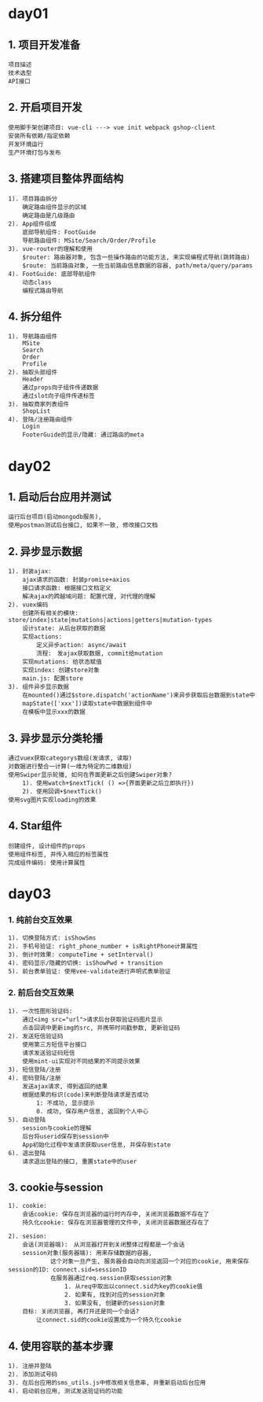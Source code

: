 # day01
## 1. 项目开发准备
    项目描述
    技术选型
    API接口

## 2. 开启项目开发
    使用脚手架创建项目: vue-cli ---> vue init webpack gshop-client
    安装所有依赖/指定依赖
    开发环境运行
    生产环境打包与发布

## 3. 搭建项目整体界面结构
    1). 项目路由拆分
        确定路由组件显示的区域
        确定路由是几级路由
    2). App组件组成
        底部导航组件: FootGuide
        导航路由组件: MSite/Search/Order/Profile
    3). vue-router的理解和使用
        $router: 路由器对象, 包含一些操作路由的功能方法, 来实现编程式导航(跳转路由)
        $route: 当前路由对象, 一些当前路由信息数据的容器, path/meta/query/params
    4). FootGuide: 底部导航组件
        动态class
        编程式路由导航

## 4. 拆分组件
    1). 导航路由组件
        MSite
        Search
        Order
        Profile
    2). 抽取头部组件
        Header
        通过props向子组件传递数据
        通过slot向子组件传递标签
    3). 抽取商家列表组件
        ShopList
    4). 登陆/注册路由组件
        Login
        FooterGuide的显示/隐藏: 通过路由的meta

# day02
## 1. 启动后台应用并测试
    运行后台项目(启动mongodb服务), 
    使用postman测试后台接口, 如果不一致, 修改接口文档
    
## 2. 异步显示数据
    1). 封装ajax: 
        ajax请求的函数: 封装promise+axios
        接口请求函数: 根据接口文档定义
        解决ajax的跨越域问题: 配置代理, 对代理的理解
    2). vuex编码
        创建所有相关的模块: store/index|state|mutations|actions|getters|mutation-types
        设计state: 从后台获取的数据
        实现actions: 
            定义异步action: async/await
            流程:　发ajax获取数据, commit给mutation
        实现mutations: 给状态赋值
        实现index: 创建store对象
        main.js: 配置store
    3). 组件异步显示数据
        在mounted()通过$store.dispatch('actionName')来异步获取后台数据到state中
        mapState(['xxx'])读取state中数据到组件中
        在模板中显示xxx的数据
     
## 3. 异步显示分类轮播
    通过vuex获取categorys数组(发请求, 读取)
    对数据进行整合一计算(一维为特定的二维数组)
    使用Swiper显示轮播, 如何在界面更新之后创建Swiper对象?
        1). 使用watch+$nextTick( () =>{界面更新之后立即执行})
        2). 使用回调+$nextTick()	
    使用svg图片实现loading的效果
    
## 4. Star组件
    创建组件, 设计组件的props
    使用组件标签, 并传入相应的标签属性
    完成组件编码: 使用计算属性
    
# day03
### 1. 纯前台交互效果
    1). 切换登陆方式: isShowSms
    2). 手机号验证: right_phone_number + isRightPhone计算属性
    3). 倒计时效果: computeTime + setInterval()
    4). 密码显示/隐藏的切换: isShowPwd + transition
    5). 前台表单验证: 使用vee-validate进行声明式表单验证
    
### 2. 前后台交互效果
    1). 一次性图形验证码: 
        通过<img src="url">请求后台获取验证码图片显示
        点击回调中更新img的src, 并携带时间戳参数, 更新验证码
    2). 发送短信验证码
        使用第三方短信平台接口
        请求发送验证码短信
        使用mint-ui实现对不同结果的不同提示效果
    3). 短信登陆/注册
    4). 密码登陆/注册
        发送ajax请求, 得到返回的结果
        根据结果的标识(code)来判断登陆请求是否成功
            1: 不成功, 显示提示
            0. 成功, 保存用户信息, 返回到个人中心
    5). 自动登陆
        session与cookie的理解
        后台将userid保存到session中
        App初始化过程中发请求获取user信息, 并保存到state
    6). 退出登陆
        请求退出登陆的接口, 重置state中的user
        
## 3. cookie与session
    1). cookie:
    	会话cookie: 保存在浏览器的运行时内存中, 关闭浏览器数据不存在了
    	持久化cookie: 保存在浏览器管理的文件中, 关闭浏览器数据还存在了
    
    2). sesion:
    	会话(浏览器端):　从浏览器打开到关闭整体过程都是一个会话
    	session对象(服务器端): 用来存储数据的容器, 
    			这个对象一旦产生, 服务器会自动向浏览返回一个对应的cookie, 用来保存session的ID: connect.sid=sessionID
    			在服务器通过req.session获取session对象
    				1. 从req中取出以connect.sid为key的cookie值
    				2. 如果有, 找到对应的session对象
    				3. 如果没有, 创建新的session对象
    	目标: 关闭浏览器, 再打开还是同一个会话?
    		让connect.sid的cookie设置成为一个持久化cookie
    
## 4. 使用容联的基本步骤
    1). 注册并登陆
    2). 添加测试号码
    3). 在后台应用的sms_utils.js中修改相关信息串, 并重新启动后台应用
    4). 启动前台应用, 测试发送验证码的功能
    